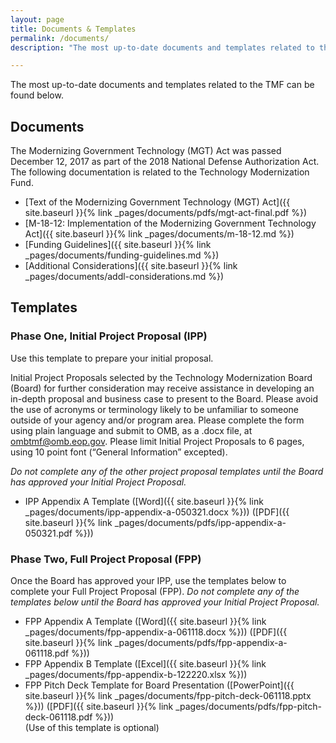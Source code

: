 ```yaml
---
layout: page
title: Documents & Templates
permalink: /documents/
description: "The most up-to-date documents and templates related to the TMF."

---
```


The most up-to-date documents and templates related to the TMF can be found below.

## Documents

The Modernizing Government Technology (MGT) Act was passed December 12, 2017 as part of the 2018 National Defense Authorization Act. The following documentation is related to the Technology Modernization Fund.

- [Text of the Modernizing Government Technology (MGT) Act]({{ site.baseurl }}{% link _pages/documents/pdfs/mgt-act-final.pdf %})
- [M-18-12: Implementation of the Modernizing Government Technology Act]({{ site.baseurl }}{% link _pages/documents/m-18-12.md %})
- [Funding Guidelines]({{ site.baseurl }}{% link _pages/documents/funding-guidelines.md %})
- [Additional Considerations]({{ site.baseurl }}{% link _pages/documents/addl-considerations.md %})


## Templates

### Phase One, Initial Project Proposal (IPP)

Use this template to prepare your initial proposal. 

Initial Project Proposals selected by the Technology Modernization Board (Board) for further consideration may receive assistance in developing an in-depth proposal and business case to present to the Board. Please avoid the use of acronyms or terminology likely to be unfamiliar to someone outside of your agency and/or program area. Please complete the form using plain language and submit to OMB, as a .docx file, at [ombtmf@omb.eop.gov](mailto:ombtmf@omb.eop.gov). Please limit Initial Project Proposals to 6 pages, using 10 point font (“General Information” excepted).

_Do not complete any of the other project proposal templates until the Board has approved your Initial Project Proposal._

- IPP Appendix A Template ([Word]({{ site.baseurl }}{% link _pages/documents/ipp-appendix-a-050321.docx %})) ([PDF]({{ site.baseurl }}{% link _pages/documents/pdfs/ipp-appendix-a-050321.pdf %}))

### Phase Two, Full Project Proposal (FPP)

Once the Board has approved your IPP, use the templates below to complete your Full Project Proposal (FPP). _Do not complete any of the templates below until the Board has approved your Initial Project Proposal._

- FPP Appendix A Template ([Word]({{ site.baseurl }}{% link _pages/documents/fpp-appendix-a-061118.docx %})) ([PDF]({{ site.baseurl }}{% link _pages/documents/pdfs/fpp-appendix-a-061118.pdf %})) 
- FPP Appendix B Template ([Excel]({{ site.baseurl }}{% link _pages/documents/fpp-appendix-b-122220.xlsx %})) 
- FPP Pitch Deck Template for Board Presentation ([PowerPoint]({{ site.baseurl }}{% link _pages/documents/fpp-pitch-deck-061118.pptx %})) ([PDF]({{ site.baseurl }}{% link _pages/documents/pdfs/fpp-pitch-deck-061118.pdf %}))  
  (Use of this template is optional)
